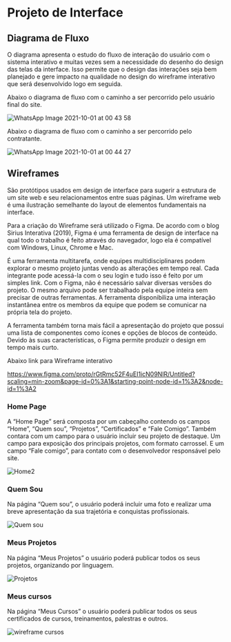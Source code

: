 
# Projeto de Interface


## Diagrama de Fluxo

O diagrama apresenta o estudo do fluxo de interação do usuário com o sistema interativo e  muitas vezes sem a necessidade do desenho do design das telas da interface. Isso permite que o design das interações seja bem planejado e gere impacto na qualidade no design do wireframe interativo que será desenvolvido logo em seguida.

Abaixo o diagrama de fluxo com o caminho a ser percorrido pelo usuário final do site. 

![WhatsApp Image 2021-10-01 at 00 43 58](https://user-images.githubusercontent.com/81194817/135562214-4e42d08f-816b-4953-8872-86a8a6077e86.jpeg)

Abaixo o diagrama de fluxo com o caminho a ser percorrido pelo contratante.

![WhatsApp Image 2021-10-01 at 00 44 27](https://user-images.githubusercontent.com/81194817/135562390-f4e663ea-ada9-43bd-927d-999fed570edb.jpeg)


## Wireframes


São protótipos usados em design de interface para sugerir a estrutura de um site web e seu relacionamentos entre suas páginas. Um wireframe web é uma ilustração semelhante do layout de elementos fundamentais na interface.

Para a criação do Wireframe será utilizado o Figma.
De acordo com o blog Sirius Interativa (2019), Figma é uma ferramenta de design de interface na qual todo o trabalho é feito através do navegador, logo ela é compatível com Windows, Linux, Chrome e Mac.

É uma ferramenta multitarefa, onde equipes multidisciplinares podem explorar o mesmo projeto juntas vendo as alterações em tempo real. Cada integrante pode acessá-la com o seu login e tudo isso é feito por um simples link. Com o Figma, não é necessário salvar diversas versões do projeto. O mesmo arquivo pode ser trabalhado pela equipe inteira sem precisar de outras ferramentas. A ferramenta disponibiliza uma interação instantânea entre os membros da equipe que podem se comunicar na própria tela do projeto.

A ferramenta também torna mais fácil a apresentação do projeto que possui uma lista de componentes como ícones e opções de blocos de conteúdo. Devido às suas características, o Figma permite produzir o design em tempo mais curto.

Abaixo link para Wireframe interativo

https://www.figma.com/proto/rGtRmc52F4uEI1icN09NlR/Untitled?scaling=min-zoom&page-id=0%3A1&starting-point-node-id=1%3A2&node-id=1%3A2


 ### Home Page
 
 A “Home Page” será composta por um cabeçalho contendo os campos “Home”, “Quem sou”, “Projetos”, “Certificados” e “Fale Comigo”. Também contara com um campo para o usuário incluir seu projeto de destaque. Um campo para exposição dos principais projetos, com formato carrossel. E um campo “Fale comigo”, para contato com o desenvolvedor responsável pelo site. 
 
![Home2](https://user-images.githubusercontent.com/81194817/143971036-aa362d67-4083-48eb-9292-e492c42e9155.png)


 ### Quem Sou
 
Na página “Quem sou”, o usuário poderá incluir uma foto e realizar uma breve apresentação da sua trajetória e conquistas profissionais.

![Quem sou](https://user-images.githubusercontent.com/81194817/143971108-6173668b-744a-4bf6-b1ca-6f451198bc16.png)

 ### Meus Projetos
 
Na página “Meus Projetos” o usuário poderá publicar todos os seus projetos, organizando por linguagem. 

![Projetos](https://user-images.githubusercontent.com/81194817/143971236-a5c77dc7-6ce4-45a8-8712-a0e2e3235733.png)

 ### Meus cursos
 
Na página “Meus Cursos” o usuário poderá publicar todos os seus certificados de cursos, treinamentos, palestras e outros.

![wireframe cursos](https://user-images.githubusercontent.com/81194817/135362724-b6742f3d-da26-4c28-8871-a7fda26b1ddb.png)




